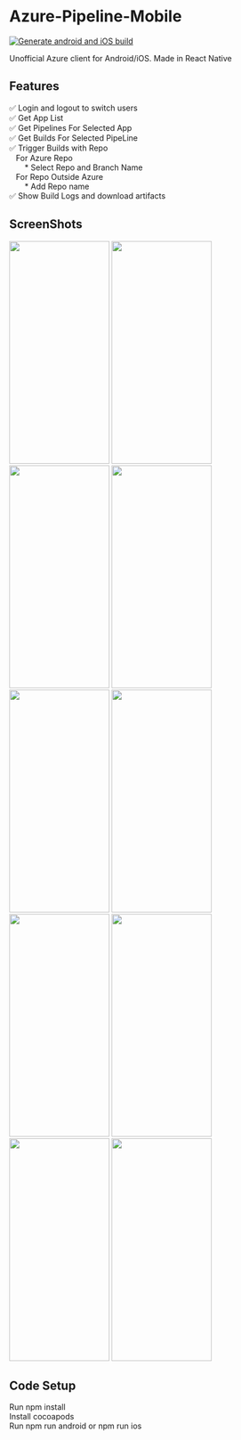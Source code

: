 # Azure-Pipeline-Mobile

[![Generate android and iOS build](https://github.com/NayanBhut/Azure-PipeLine-Mobile/actions/workflows/CreateBuild.yml/badge.svg?branch=main)](https://github.com/NayanBhut/Azure-PipeLine-Mobile/actions/workflows/CreateBuild.yml)

Unofficial Azure client for Android/iOS. Made in React Native

## Features
✅ Login and logout to switch users\
✅ Get App List\
✅ Get Pipelines For Selected App\
✅ Get Builds For Selected PipeLine\
✅ Trigger Builds with Repo\
  &nbsp;&nbsp;&nbsp;For Azure Repo\
  &nbsp;&nbsp;&nbsp;&nbsp;&nbsp;&nbsp; * Select Repo and Branch Name\
  &nbsp;&nbsp;&nbsp;For Repo Outside Azure\
  &nbsp;&nbsp;&nbsp;&nbsp;&nbsp;&nbsp; * Add Repo name\
✅ Show Build Logs and download artifacts

## ScreenShots
<img src="https://github.com/user-attachments/assets/fdc0d94e-4ac0-41ba-95de-377c97c4c899" data-canonical-src="https://gyazo.com/eb5c5741b6a9a16c692170a41a49c858.png" width="180" height="400" />
<img src="https://github.com/user-attachments/assets/43f50023-94b4-4319-a335-a7a11be7c5a6" data-canonical-src="https://gyazo.com/eb5c5741b6a9a16c692170a41a49c858.png" width="180" height="400" />
<img src="https://github.com/user-attachments/assets/2ce84175-30e3-4e6c-a46f-92eaea4c958d" data-canonical-src="https://gyazo.com/eb5c5741b6a9a16c692170a41a49c858.png" width="180" height="400" />
<img src="https://github.com/user-attachments/assets/cff8642e-6bee-4346-b21b-88decf5f1e6a" data-canonical-src="https://gyazo.com/eb5c5741b6a9a16c692170a41a49c858.png" width="180" height="400" />
<img src="https://github.com/user-attachments/assets/d3246361-3d84-48cc-8327-06ed272bc4c3" data-canonical-src="https://gyazo.com/eb5c5741b6a9a16c692170a41a49c858.png" width="180" height="400" />
<img src="https://github.com/user-attachments/assets/27af8930-0955-422a-a7a2-a71db8089b35" data-canonical-src="https://gyazo.com/eb5c5741b6a9a16c692170a41a49c858.png" width="180" height="400" />
<img src="https://github.com/user-attachments/assets/594c38f0-2130-4d52-a0a0-4d3428c8ee0f" data-canonical-src="https://gyazo.com/eb5c5741b6a9a16c692170a41a49c858.png" width="180" height="400" />
<img src="https://github.com/user-attachments/assets/eeedc687-a460-4eeb-9061-d10f5ef2bc7d" data-canonical-src="https://gyazo.com/eb5c5741b6a9a16c692170a41a49c858.png" width="180" height="400" />
<img src="https://github.com/user-attachments/assets/cd0e7fcd-93ab-4593-9d86-d055b2ca6798" data-canonical-src="https://gyazo.com/eb5c5741b6a9a16c692170a41a49c858.png" width="180" height="400" />
<img src="https://github.com/user-attachments/assets/bd26e965-9fda-44fb-b640-5d0f34772a3a" data-canonical-src="https://gyazo.com/eb5c5741b6a9a16c692170a41a49c858.png" width="180" height="400" />

## Code Setup
Run npm install\
Install cocoapods\
Run npm run android or npm run ios
